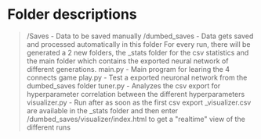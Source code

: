 # Folder descriptions
> /Saves - Data to be saved manually
> /dumbed_saves -	Data gets saved and processed automatically in this folder
					For every run, there will be generated a 2 new folders, the \_stats
					folder for the csv statistics and the main folder which contains the 
					exported neural network of different generations.
> main.py - Main program for learing the 4 connects game
> play.py - Test a exported neuronal network from the dumbed_saves folder
> tuner.py - Analyzes the csv export for hyperparameter correlation between the different hyperparameters
> visualizer.py - 	Run after as soon as the first csv export \_visualizer.csv are available in the \_stats folder
					and then enter /dumbed_saves/visualizer/index.html to get a "realtime" view of the different runs
